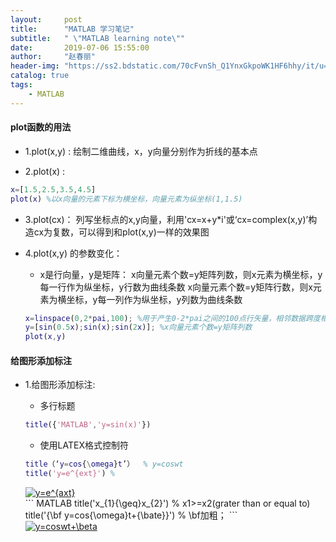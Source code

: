 ```yaml
---
layout:     post
title:      "MATLAB 学习笔记"
subtitle:   " \"MATLAB learning note\""
date:       2019-07-06 15:55:00
author:     "赵春丽"
header-img: "https://ss2.bdstatic.com/70cFvnSh_Q1YnxGkpoWK1HF6hhy/it/u=3473084580,1275812670&fm=27&gp=0.jpg"
catalog: true
tags:
    - MATLAB
---
```

#### plot函数的用法

* 1.plot(x,y) :
绘制二维曲线，x，y向量分别作为折线的基本点

* 2.plot(x) :
``` MATLAB
x=[1.5,2.5,3.5,4.5]
plot(x) %以x向量的元素下标为横坐标，向量元素为纵坐标(1,1.5)
```

* 3.plot(cx)：
列写坐标点的x,y向量，利用'cx=x+y*i'或‘cx=complex(x,y)’构造cx为复数，可以得到和plot(x,y)一样的效果图

* 4.plot(x,y) 的参数变化：

   * x是行向量，y是矩阵：
   x向量元素个数=y矩阵列数，则x元素为横坐标，y每一行作为纵坐标，y行数为曲线条数
   x向量元素个数=y矩阵行数，则x元素为横坐标，y每一列作为纵坐标，y列数为曲线条数
   ``` MATLAB
   x=linspace(0,2*pai,100); %用于产生0-2*pai之间的100点行矢量，相邻数据跨度相同，若缺N，默认点数为100。
   y=[sin(0.5x);sin(x);sin(2x)]; %x向量元素个数=y矩阵列数
   plot(x,y)
   ```
#### 给图形添加标注

* 1.给图形添加标注:

   * 多行标题
   ``` MATLAB
   title({'MATLAB','y=sin(x)'})
   ```
   * 使用LATEX格式控制符
   ``` MATLAB
   title（‘y=cos{\omega}t’）  % y=coswt
   title('y=e^{ext}') % 
   ``` 
   <div markdown="0">
   <a href="https://www.codecogs.com/eqnedit.php?latex=y=e^{axt}" target="_blank"><img           src="https://latex.codecogs.com/gif.latex?y=e^{axt}" title="y=e^{axt}" /></a></div>
   ``` MATLAB
   title('x_{1}{\geq}x_{2}')  % x1>=x2(grater than or equal to)
   title('{\bf y=cos{\omega}t+{\bate}}')  % \bf加粗；
   ```
   <div markdown="0">
   <a href="https://www.codecogs.com/eqnedit.php?latex=y=coswt&plus;\beta" target="_blank"><img src="https://latex.codecogs.com/gif.latex?y=coswt&plus;\beta" title="y=coswt+\beta" /></a></div>
   
   
   
   
